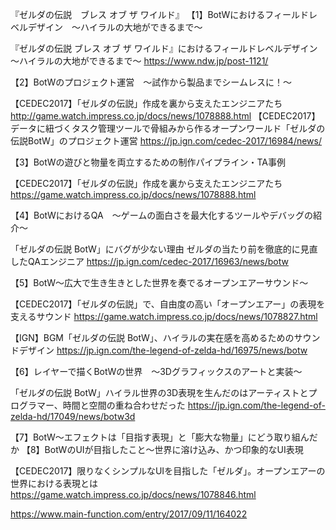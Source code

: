 『ゼルダの伝説　ブレス オブ ザ ワイルド』
【1】BotWにおけるフィールドレベルデザイン　～ハイラルの大地ができるまで～

『ゼルダの伝説 ブレス オブ ザ ワイルド』におけるフィールドレベルデザイン ～ハイラルの大地ができるまで～
https://www.ndw.jp/post-1121/

【2】BotWのプロジェクト運営　～試作から製品までシームレスに！～

【CEDEC2017】「ゼルダの伝説」作成を裏から支えたエンジニアたち
http://game.watch.impress.co.jp/docs/news/1078888.html
【CEDEC2017】データに紐づくタスク管理ツールで骨組みから作るオープンワールド「ゼルダの伝説BotW」のプロジェクト運営
https://jp.ign.com/cedec-2017/16984/news/

【3】BotWの遊びと物量を両立するための制作パイプライン・TA事例

【CEDEC2017】「ゼルダの伝説」作成を裏から支えたエンジニアたち
https://game.watch.impress.co.jp/docs/news/1078888.html

【4】BotWにおけるQA　～ゲームの面白さを最大化するツールやデバッグの紹介～

「ゼルダの伝説 BotW」にバグが少ない理由 ゼルダの当たり前を徹底的に見直したQAエンジニア
https://jp.ign.com/cedec-2017/16963/news/botw

【5】BotW～広大で生き生きとした世界を奏でるオープンエアーサウンド～

【CEDEC2017】「ゼルダの伝説」で、自由度の高い「オープンエアー」の表現を支えるサウンド
https://game.watch.impress.co.jp/docs/news/1078827.html

【IGN】BGM「ゼルダの伝説 BotW」、ハイラルの実在感を高めるためのサウンドデザイン
https://jp.ign.com/the-legend-of-zelda-hd/16975/news/botw

【6】レイヤーで描くBotWの世界　～3Dグラフィックスのアートと実装～

「ゼルダの伝説 BotW」ハイラル世界の3D表現を生んだのはアーティストとプログラマー、時間と空間の重ね合わせだった
https://jp.ign.com/the-legend-of-zelda-hd/17049/news/botw3d

【7】BotW～エフェクトは「目指す表現」と「膨大な物量」にどう取り組んだか
【8】BotWのUIが目指したこと～世界に溶け込み、かつ印象的なUI表現

【CEDEC2017】限りなくシンプルなUIを目指した「ゼルダ」。オープンエアーの世界における表現とは
https://game.watch.impress.co.jp/docs/news/1078846.html

https://www.main-function.com/entry/2017/09/11/164022
